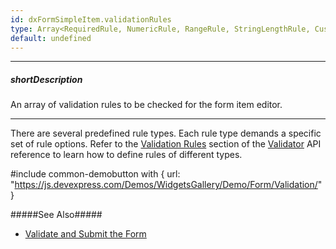 ```yaml
---
id: dxFormSimpleItem.validationRules
type: Array<RequiredRule, NumericRule, RangeRule, StringLengthRule, CustomRule, CompareRule, PatternRule, EmailRule>
default: undefined
---
```

---
##### shortDescription
An array of validation rules to be checked for the form item editor.

---
There are several predefined rule types. Each rule type demands a specific set of rule options. Refer to the [Validation Rules](/api-reference/10%20UI%20Widgets/dxValidator/8%20Validation%20Rules '/Documentation/ApiReference/UI_Widgets/dxValidator/Validation_Rules/') section of the [Validator](/api-reference/10%20UI%20Widgets/dxValidator '/Documentation/ApiReference/UI_Widgets/dxValidator/') API reference to learn how to define rules of different types.

#include common-demobutton with {
    url: "https://js.devexpress.com/Demos/WidgetsGallery/Demo/Form/Validation/"
}

#####See Also#####
- [Validate and Submit the Form](/concepts/05%20Widgets/Form/40%20Validate%20and%20Submit%20the%20Form.md '/Documentation/Guide/Widgets/Form/Validate_and_Submit_the_Form/')